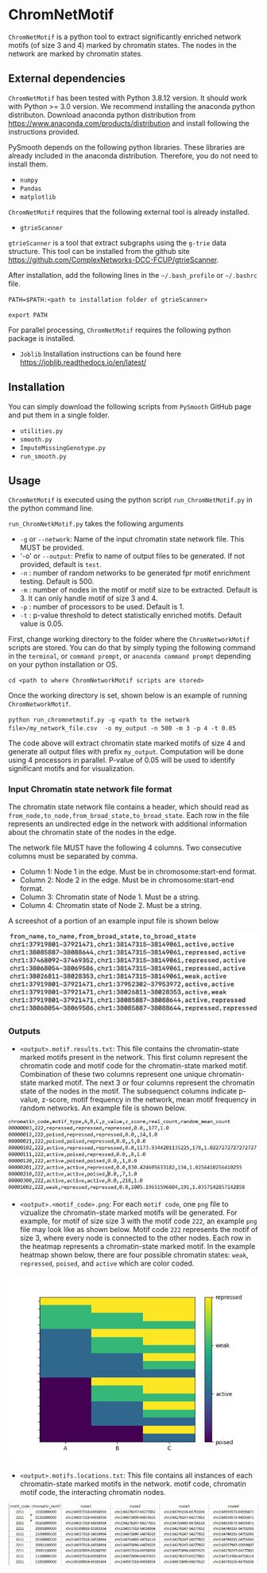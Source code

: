 # ChromNetMotif
`ChromNetMotif` is a python tool to extract significantly enriched network motifs (of size 3 and 4) marked by chromatin states. The nodes in the network are marked by chromatin states.

## External dependencies

`ChromNetMotif` has been tested with Python 3.8.12 version. It should work with Python >= 3.0 version. We recommend installing the anaconda python distributon. Download anaconda python distribution from https://www.anaconda.com/products/distribution and install following the instructions provided.

PySmooth depends on the following python libraries. These libraries are already included in the anaconda distribution. Therefore, you do not need to install them.

- `numpy`
- `Pandas`
- `matplotlib`


`ChromNetMotif` requires that the following external tool  is already installed.

- `gtrieScanner`

`gtrieScanner` is a tool that extract subgraphs using the `g-trie` data structure. This tool can be installed from the github site https://github.com/ComplexNetworks-DCC-FCUP/gtrieScanner.

After installation, add the following lines in the `~/.bash_profile` or `~/.bashrc` file.

`PATH=$PATH:<path to installation folder of gtrieScanner>`

`export PATH`

For parallel processing, `ChromNetMotif` requires the following python package is installed.
- `Joblib`
Installation instructions can be found here https://joblib.readthedocs.io/en/latest/

## Installation


You can simply download the following scripts from `PySmooth` GitHub page and put them in a single folder. 

- `utilities.py`
- `smooth.py`
- `ImputeMissingGenotype.py`
- `run_smooth.py`


## Usage

`ChromNetMotif` is executed using the python script `run_ChromNetMotif.py` in the python command line.

`run_ChromNetkMotif.py` takes the following arguments

- `-g` or `--network`: Name of the input chromatin state network file. This MUST be provided.
- '-o' or `--output`: Prefix to name of output files to be generated. If not provided, default is `test`.
- `-n` : number of random networks to be generated fpr motif enrichment testing. Default is 500.
- `-m` : number of nodes in the motif or motif size to be extracted. Default is 3. It can only handle motif of size 3 and 4. 
- `-p` : number of processors to be used. Default is 1.
- `-t` : p-value threshold to detect statistically enriched motifs. Default value is 0.05.

First, change working directory to the folder where the `ChromNetworkMotif` scripts are stored. You can do that by simply typing the following command in the `terminal`, or `command prompt`, or  `anaconda command prompt` depending on your python installation or OS.

`cd <path to where ChromNetworkMotif scripts are stored>`

Once the working directory is set, shown below is an example of running `ChromNetworkMotif`.

`python run_chromnetmotif.py -g <path to the network file>/my_network_file.csv  -o my_output -n 500 -m 3 -p 4 -t 0.05`

The code above will extract chromatin state marked motifs of size 4 and generate all output files with prefix `my_output`. Computation will be done using 4 processors in parallel. P-value of 0.05 will be used to identify significant motifs and for visualization.
  
### Input Chromatin state network file format

The chromatin state network file contains a header, which should read as `from_node,to_node,from_broad_state,to_broad_state`.
Each row in the file represents an undirected edge in the network with additional information about the chromatin state of the nodes in the edge.

The network file MUST have the following 4 columns. Two consecutive columns must be separated by comma.

- Column 1: Node 1 in the edge. Must be in chromosome:start-end format.
- Column 2: Node 2 in the edge. Must be in chromosome:start-end format.
- Column 3: Chromatin state of Node 1. Must be a string.
- Column 4: Chromatin state of Node 2. Must be a string.

A screeshot of a portion of an example input file is shown below

![alt text](https://github.com/lncRNAAddict/ChromNetworkMotif/blob/main/Figures/chromatin_state_file.jpg)

### Outputs

- `<output>.motif.results.txt`: This file contains the chromatin-state marked motifs present in the network. This first column represent the chromatin code and motif code for the chromatin-state marked motif. Combination of these two columns represent one unique chromatin-state marked motif. The next 3 or four columns represent the chromatin state of the nodes in the motif. The subsequenct columns indicate p-value, z-score, motif frequency in the network, mean motif frequency in random networks. 
An example file is shown below.

![alt text](https://github.com/lncRNAAddict/ChromNetworkMotif/blob/main/Figures/motif_results.JPG)
- `<output>.<motif_code>.png`: For each `motif code`, one `png` file to vizualize the chromatin-state marked motifs will be generated. For example, for motif of size size 3 with the motif code `222`, an example `png` file may look like as shown below. Motif code `222` represents the motif of size 3, where every node is connected to the other nodes. Each row in the heatmap represents a chromatin-state marked motif. In the example heatmap shown below, there are four possible chromatin states: `weak`, `repressed`, `poised`, and `active` which are color coded. 

![chromatin-state marked motifs for motif of size 3 with motif code `222`](https://github.com/lncRNAAddict/ChromNetworkMotif/blob/main/Figures/hela_motif_3.222.png)
- `<output>.motifs.locations.txt`: This file contains all instances of each chromatin-state marked motifs in the network. motif code, chromatin motif code, the interacting chromatin nodes. 

![alt text](https://github.com/lncRNAAddict/ChromNetworkMotif/blob/main/Figures/motif_location.JPG)
